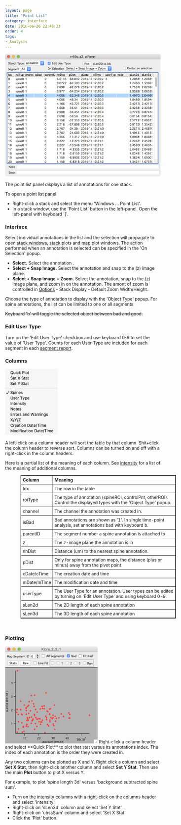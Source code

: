 ```yaml
---
layout: page
title: "Point List"
category: interface
date: 2016-06-26 22:46:33
order: 4
tags:
- Analysis
---
```


<style>
table{
    border-collapse: collapse;
    border:1px solid #000000;
    margin-left:50px
}

th{
    border:1px solid #000000;
    padding: 5px;
}

td{
    border:1px solid #000000;
    padding: 5px;
}
</style>

<IMG class="img-float-left" SRC="images/mm3/point-list2.png" WIDTH="600">

<div class="print-page-break"></div>

The point list panel displays a list of annotations for one stack.

To open a point list panel

 - Right-click a stack and select the menu 'Windows ... Point List'.
 - In a stack window, use the 'Point List' button in the left-panel. Open the left-panel with keyboard '['.

### Interface

Select individual annotations in the list and the selection will propagate to open [stack windows][1], [stack][5] plots and [map][2] plot windows. The action performed when an annotation is selected can be specified in the 'On Selection' popup.

 - **Select.** Select the annotation .
 - **Select + Snap Image.** Select the annotation and snap to the (z) image plane.
 - **Select + Snap Image + Zoom.** Select the annotation, snap to the (z) image plane, and zoom in on the annotation. The amont of zoom is controlled in [Options][options] - Stack Display - Default Zoom Width/Height.

Choose the type of annotation to display with the 'Object Type' popup. For spine annotations, the list can be limited to one or all segments.

<strike>Keyboard 'b' will toggle the selected object between bad and good.</strike>

### Edit User Type

Turn on the 'Edit User Type' checkbox and use keyboard 0-9 to set the value of 'User Type'. Counts for each User Type are included for each segment in each [segment report][4].


<div class="print-page-break"></div>

### Columns

<IMG class="img-float-right" SRC="images/mm3/point-list2-columns.png" WIDTH="170">

A left-click on a column header will sort the table by that column. Shit+click the column header to reverse sort. Columns can be turned on and off with a right-click in the column headers. 

Here is a partial list of the meaning of each column. See [intensity][5] for a list of the meaning of additional columns.


|Column	|Meaning
| :-------------- | :-------------
|Idx		|The row in the table
|roiType		|The type of annotation (spineROI, controlPnt, otherROI). Control the displayed types with the 'Object Type' popup.
|channel		|The channel the annotation was created in.
|isBad		|Bad annotations are shown as '1'. In single time-point analysis, set annotations bad with keyboard <kbd>b</kbd>.
|parentID	|The segment number a spine annotation is attached to
|z			|The z-image plane the annotation is in
|nnDist		|Distance (um) to the nearest spine annotation.
|pDist		|Only for spine annotation maps, the distance (plus or minus) away from the pivot point
|cDate/cTime	| The creation date and time
|mDate/mTime	| The modification date and time
|userType	| The User Type for an annotation. User types can be edited by turning on 'Edit User Type' and using keyboard 0-9.
|sLen2d	| The 2D length of each spine annotation
|sLen3d	| The 3D length of each spine annotation

<BR>

### Plotting

<IMG class="img-float-right" SRC="images/mm3/point-list2-plot1.png" WIDTH="300">
Right-click a column header and select **Quick Plot** to plot that stat versus its annotations index. The index of each annotation is the order they were created in.

Any two columns can be plotted as X and Y. Right click a column and select **Set X Stat**, then right-click another column and select **Set Y Stat**. Then use the main **Plot** button to plot X versus Y.

For example, to plot 'spine length 3d' versus 'background subtracted spine sum'. 

 - Turn on the intensity columns with a right-click on the columns header and select 'Intensity'.
 - Right-click on 'sLen3d' column and select 'Set Y Stat'
 - Right-click on 'ubssSum' column and select 'Set X Stat'
 - Click the 'Plot' button.


[1]: stack
[2]: map-plot
[3]: stack-browser
[4]: reports
[5]: intensity
[5]: stack-plot
[6]: intensity
[options]: stackdb-options-panel
